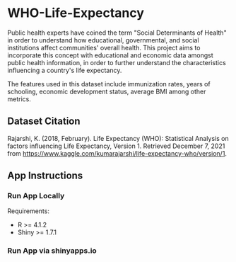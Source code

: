 # WHO-Life-Expectancy
Public health experts have coined the term "Social Determinants of Health" in order to understand how educational, governmental, and social institutions affect communities' overall health. This project aims to incorporate this concept with educational and economic data amongst public health information, in order to further understand the characteristics influencing a country's life expectancy. 

The features used in this dataset include immunization rates, years of schooling, economic development status, average BMI among other metrics.

## Dataset Citation
Rajarshi, K. (2018, February). Life Expectancy (WHO): Statistical Analysis on factors influencing Life Expectancy, Version 1. Retrieved December 7, 2021 from https://www.kaggle.com/kumarajarshi/life-expectancy-who/version/1.


## App Instructions

### Run App Locally
Requirements:
* R >= 4.1.2
* Shiny >= 1.7.1

### Run App via shinyapps.io



